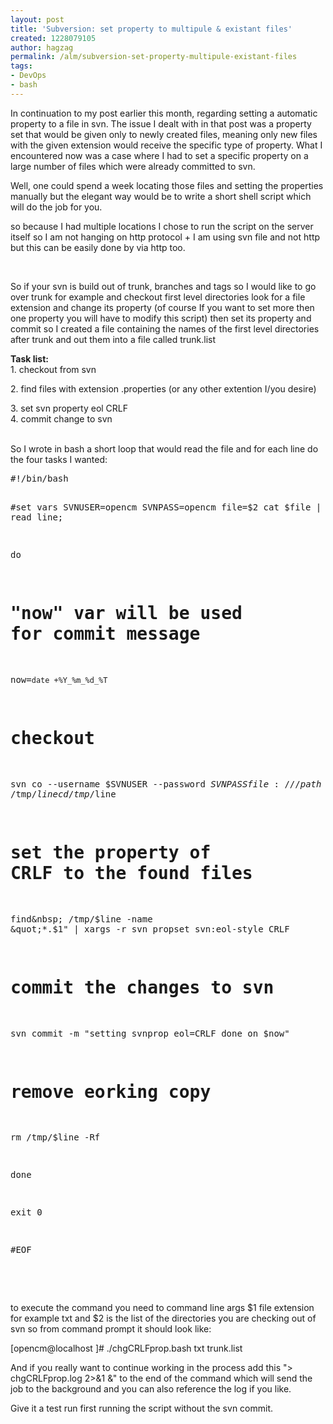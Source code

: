 ```yaml
---
layout: post
title: 'Subversion: set property to multipule & existant files'
created: 1228079105
author: hagzag
permalink: /alm/subversion-set-property-multipule-existant-files
tags:
- DevOps
- bash
---
```

<p dir="ltr">In continuation to my post earlier this month, regarding setting a automatic property to a file in svn. The issue I dealt with in that post was a property set that would be given only to newly created files, meaning only new files with the given extension would receive the specific type of property. What I encountered now was a case where I had to set a specific property on a large number of files which were already committed to svn.</p> <p dir="ltr">Well, one could spend a week locating those files and setting the properties manually but the elegant way would be to write a short shell script which will do the job for you.</p> <p dir="ltr">so because I had multiple locations I chose to run the script on the server itself so I am not hanging on http protocol + I am using svn file and not http but this can be easily done by via http too.</p> <div dir="ltr">&nbsp;</div> <p dir="ltr">So if your svn is build out of trunk, branches and tags so I would like to go over trunk for example and checkout first level directories look for a file extension and change its property (of course If you want to set more then one property you will have to modify this script) then set its property and commit so I created a file containing the names of the first level directories after trunk and out them into a file called trunk.list</p> <div dir="ltr"><strong>Task list:</strong></div> <div dir="ltr">1. checkout from svn</div> <p dir="ltr">2. find files with extension .properties (or any other extention I/you desire)</p> <div dir="ltr">3. set svn property eol CRLF</div> <div dir="ltr">4. commit change to svn</div> <div dir="ltr">&nbsp;</div> <p dir="ltr">So I wrote in bash a short loop that would read the file and for each line do the four tasks I wanted:</p> <pre>
#!/bin/bash

#set vars
SVNUSER=opencm
SVNPASS=opencm
file=$2
cat $file | while read line;

do

 # &quot;now&quot; var will be used for commit message
 now=`date +%Y_%m_%d_%T`
 # checkout
 svn co --username $SVNUSER --password $SVNPASS file:///path-to-svnroot/trunk/$line /tmp/$line
 cd /tmp/$line
 # set the property of CRLF to the found files
 find&amp;nbsp; /tmp/$line -name &quot;*.$1&quot; | xargs -r svn propset svn:eol-style CRLF
 # commit the changes to svn
 svn commit -m &quot;setting svnprop eol=CRLF done on $now&quot;
 # remove eorking copy
 rm /tmp/$line -Rf


done

 

exit 0

 

#EOF</pre><div dir="ltr">&nbsp;</div> <div dir="ltr">&nbsp;</div> <div dir="ltr"><p dir="ltr">to execute the command you need to command line args $1 file extension for example txt and $2 is the list of the directories you are checking out of svn so from command prompt it should look like:</p> <div dir="ltr">[opencm@localhost ]# ./chgCRLFprop.bash txt trunk.list</div> <p dir="ltr">And if you really want to continue working in the process add this &quot;&gt; chgCRLFprop.log 2&gt;&amp;1 &amp;&quot; to the end of the command which will send the job to the background and you can also reference the log if you like.</p> <div dir="ltr">Give it a test run first running the script without the svn commit.</div></div><p>&nbsp;</p>
